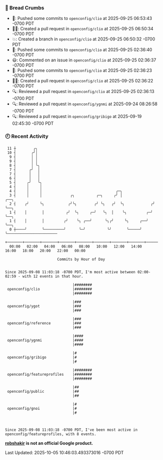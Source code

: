 ### 🍞 Bread Crumbs

 * 🚢: Pushed some commits to `openconfig/clio` at 2025-09-25 06:53:43 -0700 PDT
 * ✍🏼: Created a pull request in `openconfig/clio` at 2025-09-25 06:50:34 -0700 PDT
 * 💥: Created a branch in `openconfig/clio` at 2025-09-25 06:50:32 -0700 PDT
 * 🚢: Pushed some commits to `openconfig/clio` at 2025-09-25 02:36:40 -0700 PDT
 * 😃: Commented on an issue in `openconfig/clio` at 2025-09-25 02:36:37 -0700 PDT
 * 🚢: Pushed some commits to `openconfig/clio` at 2025-09-25 02:36:23 -0700 PDT
 * ✍🏼: Created a pull request in `openconfig/clio` at 2025-09-25 02:36:22 -0700 PDT
 * 🔍: Reviewed a pull request in  `openconfig/clio` at 2025-09-25 02:36:13 -0700 PDT
 * 🔍: Reviewed a pull request in  `openconfig/ygnmi` at 2025-09-24 08:26:58 -0700 PDT
 * 🔍: Reviewed a pull request in  `openconfig/gribigo` at 2025-09-19 02:45:30 -0700 PDT

### 🕘 Recent Activity
```
 11 ┼        ╭╮
 10 ┤       ╭╯│
  9 ┤       │ │
  9 ┤       │ │
  8 ┤       │ ╰╮
  7 ┤      ╭╯  │
  7 ┤      │   │
  6 ┤      │   │
  5 ┤     ╭╯   ╰╮
  4 ┤     │     │
  4 ┤     │     │                                  ╭─╮
  3 ┤     │     │             ╭╮          ╭─╮     ╭╯ │              ╭──╮
  2 ┤    ╭╯     ╰╮           ╭╯╰╮        ╭╯ ╰╮   ╭╯  ╰╮            ╭╯  ╰──╮
  1 ┤    │       │          ╭╯  ╰╮     ╭─╯   ╰╮  │    ╰╮         ╭─╯      ╰──╮
  1 ┤    │       │         ╭╯    ╰╮ ╭──╯      ╰╮╭╯     ╰╮     ╭──╯           ╰──╮
  0 ┼────╯       ╰─────────╯      ╰─╯          ╰╯       ╰─────╯                 ╰───────────────────────
    +───────+───────+───────+───────+───────+───────+───────+───────+───────+───────+───────+───────+────
  00:00   02:00   04:00   06:00   08:00   10:00   12:00   14:00   16:00   18:00   20:00   22:00   00:00   

						Commits by Hour of Day


Since 2025-09-08 11:03:18 -0700 PDT, I'm most active between 02:00-02:59 - with 12 events in that hour.

```



```
                               |########
 openconfig/clio               |########
                               |########

                               |###
 openconfig/ygot               |###
                               |###

                               |###
 openconfig/reference          |###
                               |###

                               |####
 openconfig/ygnmi              |####
                               |####

                               |#
 openconfig/gribigo            |#
                               |#

                               |########
 openconfig/featureprofiles    |########
                               |########

                               |##
 openconfig/public             |##
                               |##

                               |#
 openconfig/gnoi               |#
                               |#



Since 2025-09-08 11:03:18 -0700 PDT, I've been most active in openconfig/featureprofiles, with 8 events.

```
**[robshakir](mailto:robjs@google.com) is not an official Google product.**  


Last Updated: 2025-10-05 10:46:03.493373016 -0700 PDT
